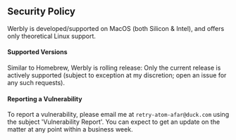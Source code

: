 ## Security Policy
Werbly is developed/supported on MacOS (both Silicon & Intel), and offers only theoretical Linux support.

#### Supported Versions
Similar to Homebrew, Werbly is rolling release: Only the current release is actively supported (subject to exception at my discretion; open an issue for any such requests).

#### Reporting a Vulnerability
To report a vulnerability, please email me at `retry-atom-afar@duck.com` using the subject 'Vulnerability Report'.
You can expect to get an update on the matter at any point within a business week.
